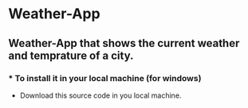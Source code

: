 # Weather-App

Weather-App that shows the current weather and temprature of a city.
----------------------------------------------------------------------



### * To install it in your local machine (for windows) 
  * Download this source code in you local machine.
